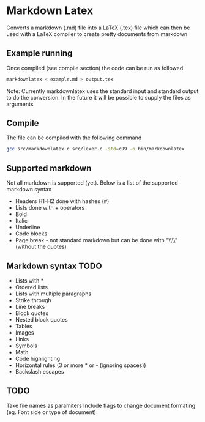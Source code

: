 Markdown Latex
==============

Converts a markdown (.md) file into a LaTeX (.tex) file which can then be used with a LaTeX compiler to create pretty documents from markdown

Example running
------------

Once compiled (see compile section) the code can be run as followed

```bash
markdownlatex < example.md > output.tex
```

Note: Currently markdownlatex uses the standard input and standard output to do the conversion. In the future it will be possible to supply the files as arguments

Compile
----------

The file can be compiled with the following command

```bash
gcc src/markdownlatex.c src/lexer.c -std=c99 -o bin/markdownlatex
```

Supported markdown
--------------

Not all markdown is supported (yet). Below is a list of the supported markdown syntax

+ Headers H1-H2 done with hashes (#)
+ Lists done with + operators
+ Bold
+ Italic
+ Underline
+ Code blocks
+ Page break - not standard markdown but can be done with "\\\\\\\\" (without the quotes)

Markdown syntax TODO
--------------
+ Lists with *
+ Ordered lists
+ Lists with multiple paragraphs
+ Strike through
+ Line breaks
+ Block quotes
+ Nested block quotes
+ Tables
+ Images
+ Links
+ Symbols
+ Math
+ Code highlighting
+ Horizontal rules (3 or more * or - (ignoring spaces))
+ Backslash escapes


TODO
--------
Take file names as paramiters
Include flags to change document formating (eg. Font side or type of document)


